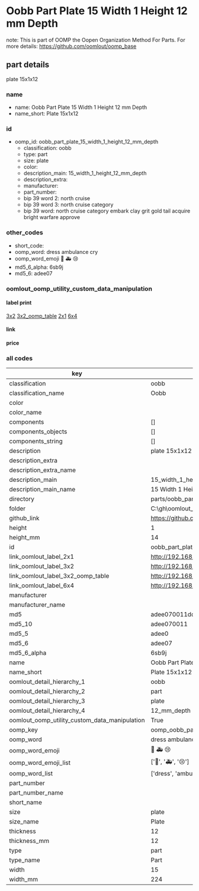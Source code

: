 # Oobb Part Plate 15 Width 1 Height 12 mm Depth  

note: This is part of OOMP the Oopen Organization Method For Parts. For more details: https://github.com/oomlout/oomp_base

##  part details
  



plate 15x1x12



### name
* name: Oobb Part Plate 15 Width 1 Height 12 mm Depth
* name_short: Plate 15x1x12 
### id
* oomp_id: oobb_part_plate_15_width_1_height_12_mm_depth
  * classification: oobb
  * type: part
  * size: plate
  * color: 
  * description_main: 15_width_1_height_12_mm_depth
  * description_extra: 
  * manufacturer: 
  * part_number: 
  * bip 39 word 2: north cruise
  * bip 39 word 3: north cruise category
  * bip 39 word: north cruise category embark clay grit gold tail acquire bright warfare approve

### other_codes
* short_code: 
* oomp_word: dress ambulance cry
* oomp_word_emoji :dress: :ambulance: :cry:
* md5_6_alpha: 6sb9j
* md5_6: adee07






### oomlout_oomp_utility_custom_data_manipulation
#### label print
[3x2](http://192.168.1.245:1112/?label=oomp%206sb9j)
[3x2_oomp_table](http://192.168.1.108:1112/?label=oomp%206sb9j)
[2x1](http://192.168.1.242:1112/?label=oomp%206sb9j)
[6x4](http://192.168.1.55:1112/?label=oomp%206sb9j)    

#### link

                              

#### price







### all codes 
| key | value |  
| --- | --- |  
| classification | oobb |  
| classification_name | Oobb |  
| color |  |  
| color_name |  |  
| components | [] |  
| components_objects | [] |  
| components_string | [] |  
| description | plate 15x1x12 |  
| description_extra |  |  
| description_extra_name |  |  
| description_main | 15_width_1_height_12_mm_depth |  
| description_main_name | 15 Width 1 Height 12 mm Depth |  
| directory | parts/oobb_part_plate_15_width_1_height_12_mm_depth |  
| folder | C:\gh\oomlout_oobb_version_4_generated_parts\things\oobb_part_plate_15_width_1_height_12_mm_depth |  
| github_link | https://github.com/oomlout/oomlout_oomp_part_src/tree/main/parts/oobb_part_plate_15_width_1_height_12_mm_depth |  
| height | 1 |  
| height_mm | 14 |  
| id | oobb_part_plate_15_width_1_height_12_mm_depth |  
| link_oomlout_label_2x1 | http://192.168.1.242:1112/?label=oomp%206sb9j |  
| link_oomlout_label_3x2 | http://192.168.1.245:1112/?label=oomp%206sb9j |  
| link_oomlout_label_3x2_oomp_table | http://192.168.1.108:1112/?label=oomp%206sb9j |  
| link_oomlout_label_6x4 | http://192.168.1.55:1112/?label=oomp%206sb9j |  
| manufacturer |  |  
| manufacturer_name |  |  
| md5 | adee070011dd4c899a951484484d2cb2 |  
| md5_10 | adee070011 |  
| md5_5 | adee0 |  
| md5_6 | adee07 |  
| md5_6_alpha | 6sb9j |  
| name | Oobb Part Plate 15 Width 1 Height 12 mm Depth |  
| name_short | Plate 15x1x12  |  
| oomlout_detail_hierarchy_1 | oobb |  
| oomlout_detail_hierarchy_2 | part |  
| oomlout_detail_hierarchy_3 | plate |  
| oomlout_detail_hierarchy_4 | 12_mm_depth |  
| oomlout_oomp_utility_custom_data_manipulation | True |  
| oomp_key | oomp_oobb_part_plate_15_width_1_height_12_mm_depth |  
| oomp_word | dress ambulance cry |  
| oomp_word_emoji | :dress: :ambulance: :cry: |  
| oomp_word_emoji_list | [':dress:', ':ambulance:', ':cry:'] |  
| oomp_word_list | ['dress', 'ambulance', 'cry'] |  
| part_number |  |  
| part_number_name |  |  
| short_name |  |  
| size | plate |  
| size_name | Plate |  
| thickness | 12 |  
| thickness_mm | 12 |  
| type | part |  
| type_name | Part |  
| width | 15 |  
| width_mm | 224 |  
